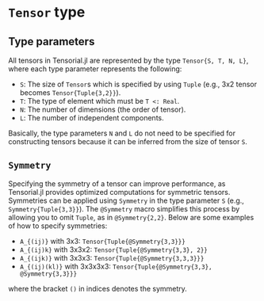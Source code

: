 # `Tensor` type

## Type parameters

All tensors in Tensorial.jl are represented by the type `Tensor{S, T, N, L}`, where each type parameter represents the following:

- `S`: The size of `Tensor`s which is specified by using `Tuple` (e.g., 3x2 tensor becomes `Tensor{Tuple{3,2}}`).
- `T`: The type of element which must be `T <: Real`.
- `N`: The number of dimensions (the order of tensor).
- `L`: The number of independent components.

Basically, the type parameters `N` and `L` do not need to be specified for constructing tensors because it can be inferred from the size of tensor `S`.

## `Symmetry`

Specifying the symmetry of a tensor can improve performance, as Tensorial.jl provides optimized computations for symmetric tensors. Symmetries can be applied using `Symmetry` in the type parameter `S` (e.g., `Symmetry{Tuple{3,3}}`). The `@Symmetry` macro simplifies this process by allowing you to omit `Tuple`, as in `@Symmetry{2,2}`. Below are some examples of how to specify symmetries:

- ``A_{(ij)}`` with 3x3: `Tensor{Tuple{@Symmetry{3,3}}}`
- ``A_{(ij)k}`` with 3x3x2: `Tensor{Tuple{@Symmetry{3,3}, 2}}`
- ``A_{(ijk)}`` with 3x3x3: `Tensor{Tuple{@Symmetry{3,3,3}}}`
- ``A_{(ij)(kl)}`` with 3x3x3x3: `Tensor{Tuple{@Symmetry{3,3}, @Symmetry{3,3}}}`

where the bracket ``()`` in indices denotes the symmetry.
